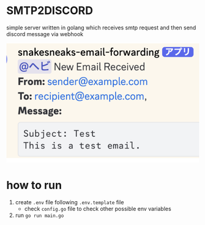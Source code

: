 # SMTP2DISCORD
simple server written in golang which receives smtp request and then send discord message via webhook

![demo.png](./doc/demo.png)

# how to run
1. create `.env` file following `.env.template` file
    - check `config.go` file to check other possible env variables
2. run `go run main.go`
